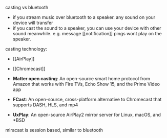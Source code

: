 
casting vs bluetooth
- if you stream music over bluetooth to a speaker. any sound on your device will transfer
- if you cast the sound to a speaker, you can use your device with other sound meanwhile. e.g. message [[notification]] pings wont play on the speaker.

casting technology:
- [[AirPlay]]
- [[Chromecast]]

- **Matter open casting**: An open-source smart home protocol from Amazon that works with Fire TVs, Echo Show 15, and the Prime Video app 
- **FCast**: An open-source, cross-platform alternative to Chromecast that supports DASH, HLS, and mp4 
- **UxPlay**: An open-source AirPlay2 mirror server for Linux, macOS, and *BSD

miracast is session based, similar to bluetooth